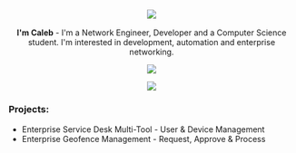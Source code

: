 <h3 align="center">
    <img src="https://i.postimg.cc/nVk9xH7H/Application-Frame-Host-mjk-L35s-DDr-removebg-preview.png">
</h3>

<p align="center">
    <b>I'm Caleb</b> - I'm a Network Engineer, Developer and a Computer Science student. I'm interested in development, automation and enterprise networking. 
</p>

<p align="center">
    <img src="https://skillicons.dev/icons?i=py,powershell,flask,html,css,cs,cpp"/>
</p>

<p align="center">
    <a href="https://www.linkedin.com/in/caleb-webb/">
        <img src="https://img.shields.io/badge/-LinkedIn-blue?style=social&logo=linkedin"/>
    </a>
</p>

### Projects:
- Enterprise Service Desk Multi-Tool - User & Device Management
- Enterprise Geofence Management - Request, Approve & Process